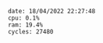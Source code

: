 

                date: 18/04/2022 22:27:48
                cpu: 0.1%
                ram: 19.4%
                cycles: 27480

                         